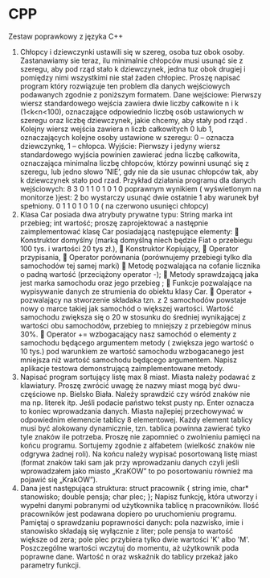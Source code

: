 # CPP
Zestaw poprawkowy z języka C++
1. Chłopcy i dziewczynki ustawili się w szereg, osoba tuz obok osoby.
Zastanawiamy sie teraz, ilu minimalnie chłopców musi usunąć sie z
szeregu, aby pod rząd stało k dziewczynek, jedna tuz obok drugiej i
pomiędzy nimi wszystkimi nie stał żaden chłopiec.
Proszę napisać program który rozwiązuje ten problem dla danych
wejściowych podawanych zgodnie z poniższym formatem.
Dane wejściowe: Pierwszy wiersz standardowego wejścia zawiera dwie
liczby całkowite n i k (1<k<n<100), oznaczające odpowiednio liczbę
osób ustawionych w szeregu oraz liczbę dziewczynek, jakie chcemy, aby
stały pod rząd . Kolejny wiersz wejścia zawiera n liczb całkowitych 0 lub
1, oznaczających kolejne osoby ustawione w szeregu: 0 – oznacza
dziewczynkę, 1 – chłopca.
Wyjście: Pierwszy i jedyny wiersz standardowego wyjścia powinien
zawierać jedna liczbę całkowita, oznaczająca minimalna liczbę chłopców,
którzy powinni usunąć się z szeregu, lub jedno słowo ’NIE’, gdy nie da
sie usunac chłopców tak, aby k dziewczynek stało pod rzad.
Przykład działania programu
dla danych wejściowych:
8 3
0 1 1 0 1 0 1 0
poprawnym wynikiem ( wyświetlonym na monitorze )jest: 2
bo wystarczy usunąć dwie ostatnie 1 aby warunek był spełniony.
0 1 1 0 1 0 1 0 ( na czerwono usunięci chłopcy)
2. Klasa Car posiada dwa atrybuty prywatne typu:
String marka
int przebieg;
int wartość;
proszę zaprojektować a następnie zaimplementować klasę Car
posiadającą następujące elementy:
 Konstruktor domyślny (marką domyślną niech będzie Fiat o
przebiegu 100 tys. i wartości 20 tys zł.),
 Konstruktor Kopiujący,
 Operator przypisania,
 Operator porównania (porównujemy przebiegi tylko dla
samochodów tej samej marki)
 Metodę pozwalająca na cofanie licznika o padną wartość
(przeciążony operator -);
 Metody sprawdzającą jaka jest marka samochodu oraz jego
przebieg ;
 Funkcje pozwalające na wypisywanie danych ze strumienia do
obiektu klasy Car.
 Operator + pozwalający na stworzenie składaka tzn. z 2
samochodów powstaje nowy o marce takiej jak samochód o
większej wartości. Wartość samochodu zwiększa się o 20 w
stosunku do średniej wynikającej z wartości obu samochodów,
przebieg to mniejszy z przebiegów minus 30%.
 Operator += wzbogacający nasz samochód o elementy z
samochodu będącego argumentem metody ( zwiększa jego
wartość o 10 tys.) pod warunkiem ze wartość samochodu
wzbogacanego jest mniejsza niż wartość samochodu będącego
argumentem.
Napisz aplikacje testowa demonstrującą zaimplementowane metody.
3. Napisać program sortujący listę max 8 miast. Miasta należy podawać z
klawiatury. Proszę zwrócić uwagę że nazwy miast mogą być dwu-częściowe
np. Bielsko Biała. Należy sprawdzić czy wśród znaków nie ma np. literek itp.
Jeśli podacie państwo tekst pusty np. Enter oznacza to koniec wprowadzania
danych. Miasta najlepiej przechowywać w odpowiednim elemencie tablicy 8
elementowej. Każdy element tablicy musi być alokowany dynamicznie, tzn.
tablica powinna zawierać tyko tyle znaków ile potrzeba. Proszę nie
zapomnieć o zwolnieniu pamięci na końcu programu. Sortujemy zgodnie z
alfabetem (wielkość znaków nie odgrywa żadnej roli). Na końcu należy
wypisać posortowaną listę miast (format znaków taki sam jak przy
wprowadzaniu danych czyli jeśli wprowadzałem jako miasto „KraKOW” to po
posortowaniu również ma pojawić się „KrakOW”).
4. Dana jest następująca struktura:
struct pracownik {
string imie,
char* stanowisko;
double pensja;
char plec;
};
Napisz funkcję, która utworzy i wypełni danymi pobranymi od użytkownika
tablicę n pracowników. Ilość pracowników jest podawana dopiero po
uruchomieniu programu. Pamiętaj o sprawdzaniu poprawności danych: pola
nazwisko, imie i stanowisko składają się wyłącznie z liter; pole pensja to wartość
większe od zera; pole plec przybiera tylko dwie wartości 'K' albo 'M'.
Poszczególne wartości wczytuj do momentu, aż użytkownik poda poprawne
dane. Wartość n oraz wskaźnik do tablicy przekaż jako parametry funkcji.
